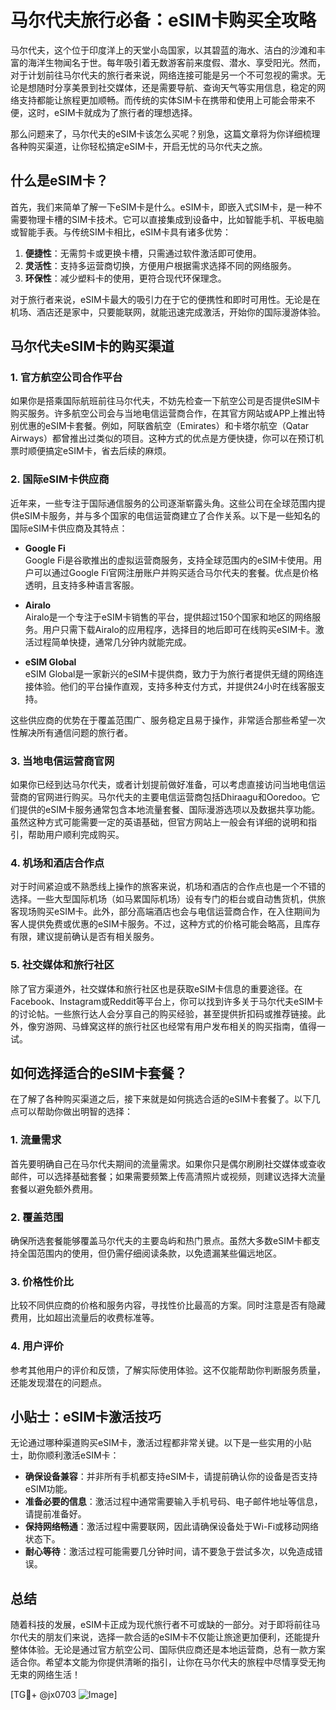 # 马尔代夫旅行必备：eSIM卡购买全攻略

马尔代夫，这个位于印度洋上的天堂小岛国家，以其碧蓝的海水、洁白的沙滩和丰富的海洋生物闻名于世。每年吸引着无数游客前来度假、潜水、享受阳光。然而，对于计划前往马尔代夫的旅行者来说，网络连接可能是另一个不可忽视的需求。无论是想随时分享美景到社交媒体，还是需要导航、查询天气等实用信息，稳定的网络支持都能让旅程更加顺畅。而传统的实体SIM卡在携带和使用上可能会带来不便，这时，eSIM卡就成为了旅行者的理想选择。

那么问题来了，马尔代夫的eSIM卡该怎么买呢？别急，这篇文章将为你详细梳理各种购买渠道，让你轻松搞定eSIM卡，开启无忧的马尔代夫之旅。

## 什么是eSIM卡？

首先，我们来简单了解一下eSIM卡是什么。eSIM卡，即嵌入式SIM卡，是一种不需要物理卡槽的SIM卡技术。它可以直接集成到设备中，比如智能手机、平板电脑或智能手表。与传统SIM卡相比，eSIM卡具有诸多优势：

1. **便捷性**：无需剪卡或更换卡槽，只需通过软件激活即可使用。
2. **灵活性**：支持多运营商切换，方便用户根据需求选择不同的网络服务。
3. **环保性**：减少塑料卡的使用，更符合现代环保理念。

对于旅行者来说，eSIM卡最大的吸引力在于它的便携性和即时可用性。无论是在机场、酒店还是家中，只要能联网，就能迅速完成激活，开始你的国际漫游体验。

## 马尔代夫eSIM卡的购买渠道

### 1. 官方航空公司合作平台

如果你是搭乘国际航班前往马尔代夫，不妨先检查一下航空公司是否提供eSIM卡购买服务。许多航空公司会与当地电信运营商合作，在其官方网站或APP上推出特别优惠的eSIM卡套餐。例如，阿联酋航空（Emirates）和卡塔尔航空（Qatar Airways）都曾推出过类似的项目。这种方式的优点是方便快捷，你可以在预订机票时顺便搞定eSIM卡，省去后续的麻烦。

### 2. 国际eSIM卡供应商

近年来，一些专注于国际通信服务的公司逐渐崭露头角。这些公司在全球范围内提供eSIM卡服务，并与多个国家的电信运营商建立了合作关系。以下是一些知名的国际eSIM卡供应商及其特点：

- **Google Fi**  
  Google Fi是谷歌推出的虚拟运营商服务，支持全球范围内的eSIM卡使用。用户可以通过Google Fi官网注册账户并购买适合马尔代夫的套餐。优点是价格透明，且支持多种语言客服。

- **Airalo**  
  Airalo是一个专注于eSIM卡销售的平台，提供超过150个国家和地区的网络服务。用户只需下载Airalo的应用程序，选择目的地后即可在线购买eSIM卡。激活过程简单快捷，通常几分钟内就能完成。

- **eSIM Global**  
  eSIM Global是一家新兴的eSIM卡提供商，致力于为旅行者提供无缝的网络连接体验。他们的平台操作直观，支持多种支付方式，并提供24小时在线客服支持。

这些供应商的优势在于覆盖范围广、服务稳定且易于操作，非常适合那些希望一次性解决所有通信问题的旅行者。

### 3. 当地电信运营商官网

如果你已经到达马尔代夫，或者计划提前做好准备，可以考虑直接访问当地电信运营商的官网进行购买。马尔代夫的主要电信运营商包括Dhiraagu和Ooredoo。它们提供的eSIM卡服务通常包含本地流量套餐、国际漫游选项以及数据共享功能。虽然这种方式可能需要一定的英语基础，但官方网站上一般会有详细的说明和指引，帮助用户顺利完成购买。

### 4. 机场和酒店合作点

对于时间紧迫或不熟悉线上操作的旅客来说，机场和酒店的合作点也是一个不错的选择。一些大型国际机场（如马累国际机场）设有专门的柜台或自动售货机，供旅客现场购买eSIM卡。此外，部分高端酒店也会与电信运营商合作，在入住期间为客人提供免费或优惠的eSIM卡服务。不过，这种方式的价格可能会略高，且库存有限，建议提前确认是否有相关服务。

### 5. 社交媒体和旅行社区

除了官方渠道外，社交媒体和旅行社区也是获取eSIM卡信息的重要途径。在Facebook、Instagram或Reddit等平台上，你可以找到许多关于马尔代夫eSIM卡的讨论帖。一些旅行达人会分享自己的购买经验，甚至提供折扣码或推荐链接。此外，像穷游网、马蜂窝这样的旅行社区也经常有用户发布相关的购买指南，值得一试。

## 如何选择适合的eSIM卡套餐？

在了解了各种购买渠道之后，接下来就是如何挑选合适的eSIM卡套餐了。以下几点可以帮助你做出明智的选择：

### 1. 流量需求

首先要明确自己在马尔代夫期间的流量需求。如果你只是偶尔刷刷社交媒体或查收邮件，可以选择基础套餐；如果需要频繁上传高清照片或视频，则建议选择大流量套餐以避免额外费用。

### 2. 覆盖范围

确保所选套餐能够覆盖马尔代夫的主要岛屿和热门景点。虽然大多数eSIM卡都支持全国范围内的使用，但仍需仔细阅读条款，以免遗漏某些偏远地区。

### 3. 价格性价比

比较不同供应商的价格和服务内容，寻找性价比最高的方案。同时注意是否有隐藏费用，比如超出流量后的收费标准等。

### 4. 用户评价

参考其他用户的评价和反馈，了解实际使用体验。这不仅能帮助你判断服务质量，还能发现潜在的问题点。

## 小贴士：eSIM卡激活技巧

无论通过哪种渠道购买eSIM卡，激活过程都非常关键。以下是一些实用的小贴士，助你顺利激活eSIM卡：

- **确保设备兼容**：并非所有手机都支持eSIM卡，请提前确认你的设备是否支持eSIM功能。
- **准备必要的信息**：激活过程中通常需要输入手机号码、电子邮件地址等信息，请提前准备好。
- **保持网络畅通**：激活过程中需要联网，因此请确保设备处于Wi-Fi或移动网络状态下。
- **耐心等待**：激活过程可能需要几分钟时间，请不要急于尝试多次，以免造成错误。

## 总结

随着科技的发展，eSIM卡正成为现代旅行者不可或缺的一部分。对于即将前往马尔代夫的朋友们来说，选择一款合适的eSIM卡不仅能让旅途更加便利，还能提升整体体验。无论是通过官方航空公司、国际供应商还是本地运营商，总有一款方案适合你。希望本文能为你提供清晰的指引，让你在马尔代夫的旅程中尽情享受无拘无束的网络生活！

[TG💪+ @jx0703 ![Image](https://github.com/user-attachments/assets/dbca1d08-cadb-493c-b0ec-ad6f7a83f270)]